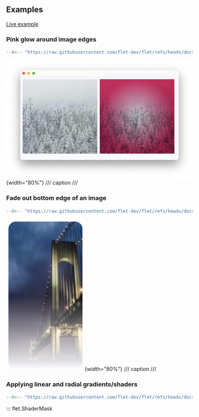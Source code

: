 ## Examples

[Live example](https://flet-controls-gallery.fly.dev/utility/shadermask)

### Pink glow around image edges

```python
--8<-- "https://raw.githubusercontent.com/flet-dev/flet/refs/heads/docs/sdk/python/examples/python/controls/shader-mask/pink-radial-glow.py"
```

![pink-radial-glow](https://raw.githubusercontent.com/flet-dev/flet/docs/sdk/python/examples/python/controls/shader-mask/media/pink-radial-glow.png){width="80%"}
/// caption
///


### Fade out bottom edge of an image

```python
--8<-- "https://raw.githubusercontent.com/flet-dev/flet/refs/heads/docs/sdk/python/examples/python/controls/shader-mask/fade-out-image-bottom.py"
```

![fade-out-image-bottom](https://raw.githubusercontent.com/flet-dev/flet/docs/sdk/python/examples/python/controls/shader-mask/media/fade-out-image-bottom.png){width="80%"}
/// caption
///

### Applying linear and radial gradients/shaders

```python
--8<-- "https://raw.githubusercontent.com/flet-dev/flet/refs/heads/docs/sdk/python/examples/python/controls/shader-mask/linear-and-radial-gradients.py"
```

::: flet.ShaderMask
